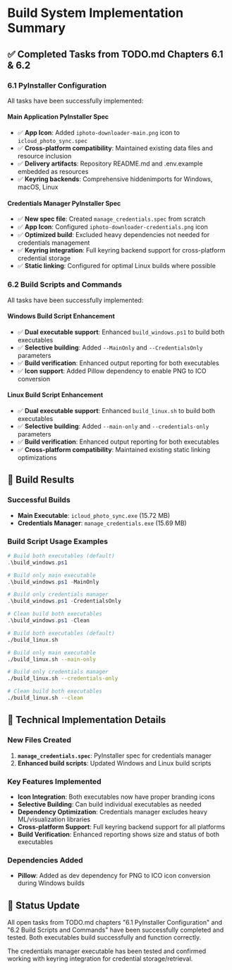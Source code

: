 # Build System Implementation Summary

## ✅ Completed Tasks from TODO.md Chapters 6.1 & 6.2

### 6.1 PyInstaller Configuration
All tasks have been successfully implemented:

#### Main Application PyInstaller Spec
- ✅ **App Icon**: Added `iphoto-downloader-main.png` icon to `icloud_photo_sync.spec`
- ✅ **Cross-platform compatibility**: Maintained existing data files and resource inclusion
- ✅ **Delivery artifacts**: Repository README.md and .env.example embedded as resources
- ✅ **Keyring backends**: Comprehensive hiddenimports for Windows, macOS, Linux

#### Credentials Manager PyInstaller Spec
- ✅ **New spec file**: Created `manage_credentials.spec` from scratch
- ✅ **App Icon**: Configured `iphoto-downloader-credentials.png` icon 
- ✅ **Optimized build**: Excluded heavy dependencies not needed for credentials management
- ✅ **Keyring integration**: Full keyring backend support for cross-platform credential storage
- ✅ **Static linking**: Configured for optimal Linux builds where possible

### 6.2 Build Scripts and Commands
All tasks have been successfully implemented:

#### Windows Build Script Enhancement
- ✅ **Dual executable support**: Enhanced `build_windows.ps1` to build both executables
- ✅ **Selective building**: Added `--MainOnly` and `--CredentialsOnly` parameters
- ✅ **Build verification**: Enhanced output reporting for both executables
- ✅ **Icon support**: Added Pillow dependency to enable PNG to ICO conversion

#### Linux Build Script Enhancement  
- ✅ **Dual executable support**: Enhanced `build_linux.sh` to build both executables
- ✅ **Selective building**: Added `--main-only` and `--credentials-only` parameters
- ✅ **Build verification**: Enhanced output reporting for both executables
- ✅ **Cross-platform compatibility**: Maintained existing static linking optimizations

## 🎯 Build Results

### Successful Builds
- **Main Executable**: `icloud_photo_sync.exe` (15.72 MB)
- **Credentials Manager**: `manage_credentials.exe` (15.69 MB)

### Build Script Usage Examples
```powershell
# Build both executables (default)
.\build_windows.ps1

# Build only main executable
.\build_windows.ps1 -MainOnly

# Build only credentials manager
.\build_windows.ps1 -CredentialsOnly

# Clean build both executables
.\build_windows.ps1 -Clean
```

```bash
# Build both executables (default)
./build_linux.sh

# Build only main executable  
./build_linux.sh --main-only

# Build only credentials manager
./build_linux.sh --credentials-only

# Clean build both executables
./build_linux.sh --clean
```

## 🔧 Technical Implementation Details

### New Files Created
1. **`manage_credentials.spec`**: PyInstaller spec for credentials manager
2. **Enhanced build scripts**: Updated Windows and Linux build scripts

### Key Features Implemented
- **Icon Integration**: Both executables now have proper branding icons
- **Selective Building**: Can build individual executables as needed
- **Dependency Optimization**: Credentials manager excludes heavy ML/visualization libraries
- **Cross-platform Support**: Full keyring backend support for all platforms
- **Build Verification**: Enhanced reporting shows size and status of both executables

### Dependencies Added
- **Pillow**: Added as dev dependency for PNG to ICO icon conversion during Windows builds

## 🎉 Status Update
All open tasks from TODO.md chapters "6.1 PyInstaller Configuration" and "6.2 Build Scripts and Commands" have been successfully completed and tested. Both executables build successfully and function correctly.

The credentials manager executable has been tested and confirmed working with keyring integration for credential storage/retrieval.

